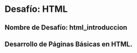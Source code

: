 # Desafío: HTML

## Nombre de Desafío: html_introduccion

## Desarrollo de Páginas Básicas en HTML.
